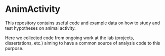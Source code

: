 # AnimActivity
This repository contains useful code and example data on how to study and test hypotheses on animal activity.

Here we collected code from ongoing work at the lab (projects, dissertations, etc.) aiming to have a common source of analysis code to this purpose.
